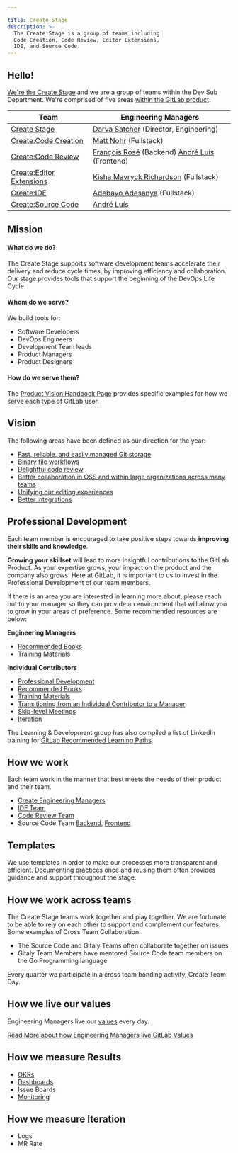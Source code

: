 ```yaml
---

title: Create Stage
description: >-
  The Create Stage is a group of teams including 
  Code Creation, Code Review, Editor Extensions,
  IDE, and Source Code.
---
```



## Hello!

[We're the Create Stage](/handbook/engineering/development/dev/create/engineering-managers/) and we are a group of teams within the Dev Sub Department. We're comprised of five areas [within the GitLab product](/handbook/product/categories/#create-stage).

| Team | Engineering Managers |
| ---- | -------------------- |
| [Create Stage](/handbook/engineering/development/dev/create/) | [Darva Satcher](/handbook/company/team/#dsatcher) (Director, Engineering) |
| [Create:Code Creation](/handbook/engineering/development/dev/create/code-creation/) | [Matt Nohr](/handbook/company/team/#mnohr) (Fullstack) |
| [Create:Code Review](/handbook/engineering/development/dev/create/code-review/) | [François Rosé](/handbook/company/team/#francoisrose) (Backend) [André Luís](/handbook/company/team/#andr3) (Frontend) |
| [Create:Editor Extensions](/handbook/engineering/development/dev/create/editor-extensions/) | [Kisha Mavryck Richardson](/handbook/company/team/#kishamavryck) (Fullstack) |
| [Create:IDE](/handbook/engineering/development/dev/create/ide/) | [Adebayo Adesanya](/handbook/company/team/#adebayo_a) (Fullstack) |
| [Create:Source Code](/handbook/engineering/development/dev/create/source-code-be/) |  [André Luís](/handbook/company/team/#andr3)  |

## Mission

#### What do we do?

The Create Stage supports software development teams accelerate their delivery and reduce cycle times, by improving efficiency and collaboration. Our stage provides tools that support the beginning of the DevOps Life Cycle.

#### Whom do we serve?

We build tools for:

- Software Developers
- DevOps Engineers
- Development Team leads
- Product Managers
- Product Designers

#### How do we serve them?

The [Product Vision Handbook Page](https://about.gitlab.com/direction/create/#categories-in-create) provides specific examples for how we serve each type of GitLab user.

## Vision

The following areas have been defined as our direction for the year:

- [Fast, reliable, and easily managed Git storage](https://about.gitlab.com/direction/create/#fast-reliable-and-easily-managed-git-storage)
- [Binary file workflows](https://about.gitlab.com/direction/create/#binary-file-workflows)
- [Delightful code review](https://about.gitlab.com/direction/create/#delightful-code-review)
- [Better collaboration in OSS and within large organizations across many teams](https://about.gitlab.com/direction/create/#better-collaboration-in-oss-and-within-large-organizations-across-many-teams)
- [Unifying our editing experiences](https://about.gitlab.com/direction/create/#unifying-our-editing-experiences)
- [Better integrations](https://about.gitlab.com/direction/create/#better-integrations)

## Professional Development

Each team member is encouraged to take positive steps towards **improving their skills and knowledge**.

**Growing your skillset** will lead to more insightful contributions to the GitLab Product. As your expertise grows, your impact on the product and the company also grows. Here at GitLab, it is important to us to invest in the Professional Development of our team members.

If there is an area you are interested in learning more about, please reach out to your manager so they can provide an environment that will allow you to grow in your areas of preference. Some recommended resources are below:

**Engineering Managers**

- [Recommended Books](/handbook/engineering/development/dev/create/engineering-managers/books/)
- [Training Materials](/handbook/engineering/development/dev/create/engineering-managers/training/)

**Individual Contributors**

- [Professional Development](/handbook/engineering/development/dev/create/engineers/professional-development/)
- [Recommended Books](/handbook/engineering/development/dev/create/engineers/books/)
- [Training Materials](/handbook/engineering/development/dev/create/engineers/training/)
- [Transitioning from an Individual Contributor to a Manager](/handbook/engineering/development/dev/training/ic-to-manager)
- [Skip-level Meetings](/handbook/engineering/development/dev/create/engineers/skip-level/)
- [Iteration](/handbook/engineering/development/dev/create/engineers/iteration/)

The Learning & Development group has also compiled a list of LinkedIn training for [GitLab Recommended Learning Paths](/handbook/people-group/learning-and-development/linkedin-learning/#recommended-learning-paths).

## How we work

Each team work in the manner that best meets the needs of their product and their team.

- [Create Engineering Managers](/handbook/engineering/development/dev/create/engineering-managers/)
- [IDE Team](/handbook/engineering/development/dev/create/ide/#-how-we-work)
- [Code Review Team](/handbook/engineering/development/dev/create/code-review/#work)
- Source Code Team [Backend](/handbook/engineering/development/dev/create/source-code-be/#work), [Frontend](/handbook/engineering/development/dev/create/code-review/frontend/#work)

## Templates

We use templates in order to make our processes more transparent and efficient.  Documenting practices once and reusing them often provides guidance and support throughout the stage.

## How we work across teams

The Create Stage teams work together and play together. We are fortunate to be able to rely on each other to support and complement our features. Some examples of Cross Team Collaboration:

- The Source Code and Gitaly Teams often collaborate together on issues
- Gitaly Team Members have mentored Source Code team members on the Go Programming language

Every quarter we participate in a cross team bonding activity, Create Team Day.

## How we live our values

Engineering Managers live our [values](/handbook/values/) every day.

[Read More about how Engineering Managers live GitLab Values](/handbook/engineering/development/dev/create/engineering-managers/live/)

## How we measure Results

- [OKRs](/handbook/engineering/development/dev/create/engineering-managers/okrs/)
- [Dashboards](/handbook/engineering/development/dev/create/engineering-managers/dashboards/)
- Issue Boards
- [Monitoring](/handbook/engineering/development/dev/create/engineering-managers/monitoring/)

## How we measure Iteration

- Logs
- MR Rate



